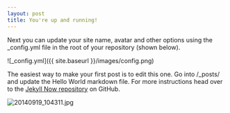 ```yaml
---
layout: post
title: You're up and running!
---
```

Next you can update your site name, avatar and other options using the _config.yml file in the root of your repository (shown below).

![_config.yml]({{ site.baseurl }}/images/config.png)

The easiest way to make your first post is to edit this one. Go into /_posts/ and update the Hello World markdown file. For more instructions head over to the [Jekyll Now repository](https://github.com/barryclark/jekyll-now) on GitHub.


![20140919_104311.jpg](https://raw.githubusercontent.com/usdolceacqua/usdolceacqua.github.io/master/images/20140919_104311.jpg)
